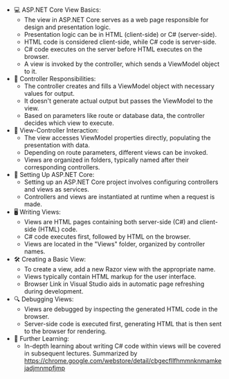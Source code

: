- 💻 ASP.NET Core View Basics:
  - The view in ASP.NET Core serves as a web page responsible for design and presentation logic.
  - Presentation logic can be in HTML (client-side) or C# (server-side).
  - HTML code is considered client-side, while C# code is server-side.
  - C# code executes on the server before HTML executes on the browser.
  - A view is invoked by the controller, which sends a ViewModel object to it.
- 🎯 Controller Responsibilities:
  - The controller creates and fills a ViewModel object with necessary values for output.
  - It doesn't generate actual output but passes the ViewModel to the view.
  - Based on parameters like route or database data, the controller decides which view to execute.
- 🔄 View-Controller Interaction:
  - The view accesses ViewModel properties directly, populating the presentation with data.
  - Depending on route parameters, different views can be invoked.
  - Views are organized in folders, typically named after their corresponding controllers.
- 🚀 Setting Up ASP.NET Core:
  - Setting up an ASP.NET Core project involves configuring controllers and views as services.
  - Controllers and views are instantiated at runtime when a request is made.
- 🖥️ Writing Views:
  - Views are HTML pages containing both server-side (C#) and client-side (HTML) code.
  - C# code executes first, followed by HTML on the browser.
  - Views are located in the "Views" folder, organized by controller names.
- 🛠️ Creating a Basic View:
  - To create a view, add a new Razor view with the appropriate name.
  - Views typically contain HTML markup for the user interface.
  - Browser Link in Visual Studio aids in automatic page refreshing during development.
- 🔍 Debugging Views:
  - Views are debugged by inspecting the generated HTML code in the browser.
  - Server-side code is executed first, generating HTML that is then sent to the browser for rendering.
- 📝 Further Learning:
  - In-depth learning about writing C# code within views will be covered in subsequent lectures.
Summarized by https://chrome.google.com/webstore/detail/cbgecfllfhmmnknmamkejadjmnmpfjmp
